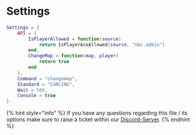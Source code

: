 # Settings

```lua
Settings = {
    API = {
        IsPlayerAllowed = function(source)
            return IsPlayerAceAllowed(source, "nbc.admin")
        end,
        ChangeMap = function(map, player)
            return true
        end
    },
    Command = "changemap",
    Standard = "CURLING",
    Wait = 500,
    Console = true
}
```

{% hint style="info" %}
If you have any questions regarding this file / its options make sure to raise a ticket within our [Discord-Server](https://discord.gg/S8Xq7JwNgg).
{% endhint %}
